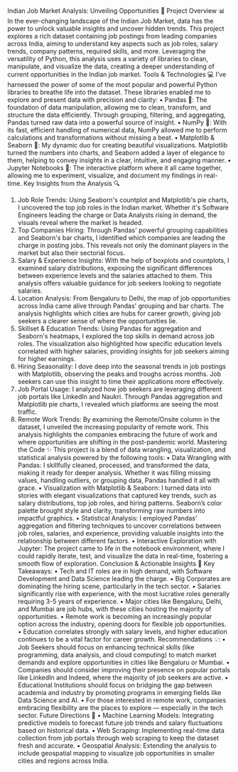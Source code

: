 Indian Job Market Analysis: Unveiling Opportunities 🌟
Project Overview 📊
In the ever-changing landscape of the Indian Job Market, data has the power to unlock valuable insights and uncover hidden trends. This project explores a rich dataset containing job postings from leading companies across India, aiming to understand key aspects such as job roles, salary trends, company patterns, required skills, and more.
Leveraging the versatility of Python, this analysis uses a variety of libraries to clean, manipulate, and visualize the data, creating a deeper understanding of current opportunities in the Indian job market.
Tools & Technologies 💻
I’ve harnessed the power of some of the most popular and powerful Python libraries to breathe life into the dataset. These libraries enabled me to explore and present data with precision and clarity:
•	Pandas 🧹: The foundation of data manipulation, allowing me to clean, transform, and structure the data efficiently. Through grouping, filtering, and aggregating, Pandas turned raw data into a powerful source of insight.
•	NumPy 🔢: With its fast, efficient handling of numerical data, NumPy allowed me to perform calculations and transformations without missing a beat.
•	Matplotlib & Seaborn 🎨: My dynamic duo for creating beautiful visualizations. Matplotlib turned the numbers into charts, and Seaborn added a layer of elegance to them, helping to convey insights in a clear, intuitive, and engaging manner.
•	Jupyter Notebooks 📝: The interactive platform where it all came together, allowing me to experiment, visualize, and document my findings in real-time.
Key Insights from the Analysis 🔍
1. Job Role Trends:
Using Seaborn's countplot and Matplotlib's pie charts, I uncovered the top job roles in the Indian market. Whether it's Software Engineers leading the charge or Data Analysts rising in demand, the visuals reveal where the market is headed.
2. Top Companies Hiring:
Through Pandas' powerful grouping capabilities and Seaborn's bar charts, I identified which companies are leading the charge in posting jobs. This reveals not only the dominant players in the market but also their sectorial focus.
3. Salary & Experience Insights:
With the help of boxplots and countplots, I examined salary distributions, exposing the significant differences between experience levels and the salaries attached to them. This analysis offers valuable guidance for job seekers looking to negotiate salaries.
4. Location Analysis:
From Bengaluru to Delhi, the map of job opportunities across India came alive through Pandas' grouping and bar charts. The analysis highlights which cities are hubs for career growth, giving job seekers a clearer sense of where the opportunities lie.
5. Skillset & Education Trends:
Using Pandas for aggregation and Seaborn's heatmaps, I explored the top skills in demand across job roles. The visualization also highlighted how specific education levels correlated with higher salaries, providing insights for job seekers aiming for higher earnings.
6. Hiring Seasonality:
I dove deep into the seasonal trends in job postings with Matplotlib, observing the peaks and troughs across months. Job seekers can use this insight to time their applications more effectively.
7. Job Portal Usage:
I analyzed how job seekers are leveraging different job portals like LinkedIn and Naukri. Through Pandas aggregation and Matplotlib pie charts, I revealed which platforms are seeing the most traffic.
8. Remote Work Trends:
By examining the Remote/Onsite column in the dataset, I unveiled the increasing popularity of remote work. This analysis highlights the companies embracing the future of work and where opportunities are shifting in the post-pandemic world.
Mastering the Code ✨
This project is a blend of data wrangling, visualization, and statistical analysis powered by the following tools:
•	Data Wrangling with Pandas: I skillfully cleaned, processed, and transformed the data, making it ready for deeper analysis. Whether it was filling missing values, handling outliers, or grouping data, Pandas handled it all with grace.
•	Visualization with Matplotlib & Seaborn: I turned data into stories with elegant visualizations that captured key trends, such as salary distributions, top job roles, and hiring patterns. Seaborn’s color palette brought style and clarity, transforming raw numbers into impactful graphics.
•	Statistical Analysis: I employed Pandas’ aggregation and filtering techniques to uncover correlations between job roles, salaries, and experience, providing valuable insights into the relationship between different factors.
•	Interactive Exploration with Jupyter: The project came to life in the notebook environment, where I could rapidly iterate, test, and visualize the data in real-time, fostering a smooth flow of exploration.
Conclusion & Actionable Insights 🏁
Key Takeaways:
•	Tech and IT roles are in high demand, with Software Development and Data Science leading the charge.
•	Big Corporates are dominating the hiring scene, particularly in the tech sector.
•	Salaries significantly rise with experience, with the most lucrative roles generally requiring 3-5 years of experience.
•	Major cities like Bengaluru, Delhi, and Mumbai are job hubs, with these cities hosting the majority of opportunities.
•	Remote work is becoming an increasingly popular option across the industry, opening doors for flexible job opportunities.
•	Education correlates strongly with salary levels, and higher education continues to be a vital factor for career growth.
Recommendations 💡:
•	Job Seekers should focus on enhancing technical skills (like programming, data analysis, and cloud computing) to match market demands and explore opportunities in cities like Bengaluru or Mumbai.
•	Companies should consider improving their presence on popular portals like LinkedIn and Indeed, where the majority of job seekers are active.
•	Educational Institutions should focus on bridging the gap between academia and industry by promoting programs in emerging fields like Data Science and AI.
•	For those interested in remote work, companies embracing flexibility are the places to explore — especially in the tech sector.
Future Directions 🚀
•	Machine Learning Models: Integrating predictive models to forecast future job trends and salary fluctuations based on historical data.
•	Web Scraping: Implementing real-time data collection from job portals through web scraping to keep the dataset fresh and accurate.
•	Geospatial Analysis: Extending the analysis to include geospatial mapping to visualize job opportunities in smaller cities and regions across India.

